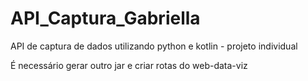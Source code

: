 # API_Captura_Gabriella
API  de captura de dados utilizando python e kotlin - projeto individual

É necessário gerar outro jar e criar rotas do web-data-viz 

